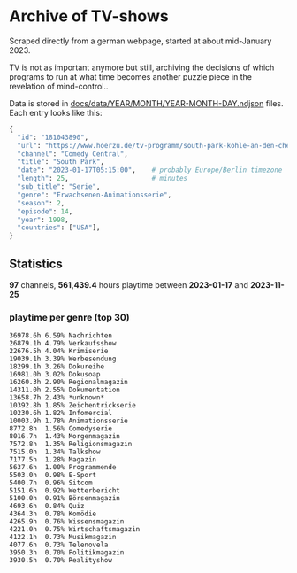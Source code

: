 # Archive of TV-shows

Scraped directly from a german webpage, started at about mid-January 2023.

TV is not as important anymore but still, archiving the decisions of which programs to run at what time
becomes another puzzle piece in the revelation of mind-control.. 

Data is stored in [docs/data/YEAR/MONTH/YEAR-MONTH-DAY.ndjson](docs/data/) files. 
Each entry looks like this:

```python
{
  "id": "181043890", 
  "url": "https://www.hoerzu.de/tv-programm/south-park-kohle-an-den-chefkoch/bid_181043890/", 
  "channel": "Comedy Central", 
  "title": "South Park", 
  "date": "2023-01-17T05:15:00",    # probably Europe/Berlin timezone 
  "length": 25,                     # minutes 
  "sub_title": "Serie", 
  "genre": "Erwachsenen-Animationsserie", 
  "season": 2, 
  "episode": 14, 
  "year": 1998, 
  "countries": ["USA"],
}
```

## Statistics

**97** channels, **561,439.4** hours playtime between **2023-01-17** and **2023-11-25**


### playtime per genre (top 30)

    36978.6h 6.59% Nachrichten
    26879.1h 4.79% Verkaufsshow
    22676.5h 4.04% Krimiserie
    19039.1h 3.39% Werbesendung
    18299.1h 3.26% Dokureihe
    16981.0h 3.02% Dokusoap
    16260.3h 2.90% Regionalmagazin
    14311.0h 2.55% Dokumentation
    13658.7h 2.43% *unknown*
    10392.8h 1.85% Zeichentrickserie
    10230.6h 1.82% Infomercial
    10003.9h 1.78% Animationsserie
    8772.8h  1.56% Comedyserie
    8016.7h  1.43% Morgenmagazin
    7572.8h  1.35% Religionsmagazin
    7515.0h  1.34% Talkshow
    7177.5h  1.28% Magazin
    5637.6h  1.00% Programmende
    5503.0h  0.98% E-Sport
    5400.7h  0.96% Sitcom
    5151.6h  0.92% Wetterbericht
    5100.0h  0.91% Börsenmagazin
    4693.6h  0.84% Quiz
    4364.3h  0.78% Komödie
    4265.9h  0.76% Wissensmagazin
    4221.0h  0.75% Wirtschaftsmagazin
    4122.1h  0.73% Musikmagazin
    4077.6h  0.73% Telenovela
    3950.3h  0.70% Politikmagazin
    3930.5h  0.70% Realityshow

